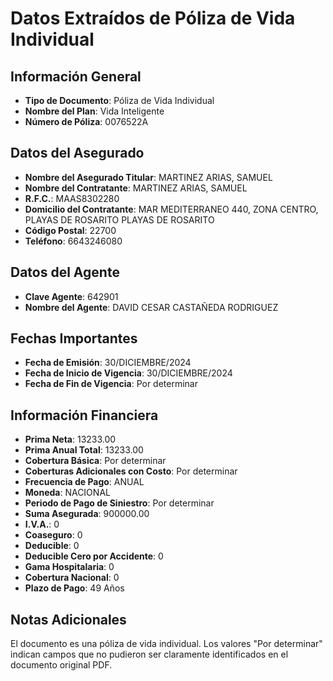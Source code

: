 # Datos Extraídos de Póliza de Vida Individual

## Información General
- **Tipo de Documento**: Póliza de Vida Individual
- **Nombre del Plan**: Vida Inteligente
- **Número de Póliza**: 0076522A

## Datos del Asegurado
- **Nombre del Asegurado Titular**: MARTINEZ ARIAS, SAMUEL
- **Nombre del Contratante**: MARTINEZ ARIAS, SAMUEL
- **R.F.C.**: MAAS8302280
- **Domicilio del Contratante**: MAR MEDITERRANEO 440, ZONA CENTRO, PLAYAS DE ROSARITO PLAYAS DE ROSARITO
- **Código Postal**: 22700
- **Teléfono**: 6643246080

## Datos del Agente
- **Clave Agente**: 642901
- **Nombre del Agente**: DAVID CESAR CASTAÑEDA RODRIGUEZ

## Fechas Importantes
- **Fecha de Emisión**: 30/DICIEMBRE/2024
- **Fecha de Inicio de Vigencia**: 30/DICIEMBRE/2024
- **Fecha de Fin de Vigencia**: Por determinar

## Información Financiera
- **Prima Neta**: 13233.00
- **Prima Anual Total**: 13233.00
- **Cobertura Básica**: Por determinar
- **Coberturas Adicionales con Costo**: Por determinar
- **Frecuencia de Pago**: ANUAL
- **Moneda**: NACIONAL
- **Periodo de Pago de Siniestro**: Por determinar
- **Suma Asegurada**: 900000.00
- **I.V.A.**: 0
- **Coaseguro**: 0
- **Deducible**: 0
- **Deducible Cero por Accidente**: 0
- **Gama Hospitalaria**: 0
- **Cobertura Nacional**: 0
- **Plazo de Pago**: 49 Años

## Notas Adicionales
El documento es una póliza de vida individual. Los valores "Por determinar" indican campos que no pudieron ser claramente identificados en el documento original PDF.